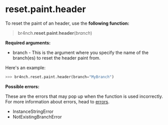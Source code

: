 # reset.paint.header

To reset the paint of an header, use the **following function:**

> br4nch.**reset**.**paint**.**header**(*branch*)

**Required arguments:**

- branch - This is the argument where you specify the name of the branch(es) to reset the header paint from.

Here's an example:

```python
>>> br4nch.reset.paint.header(branch="MyBranch")
```

**Possible errors:**

These are the errors that may pop up when the function is used incorrectly. For more information about errors, head to [errors](../../../guides/errors.md).

- InstanceStringError
- NotExistingBranchError

